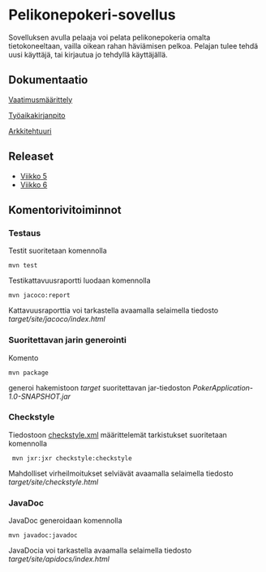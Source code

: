 # Pelikonepokeri-sovellus

Sovelluksen avulla pelaaja voi pelata pelikonepokeria omalta tietokoneeltaan, vailla oikean rahan häviämisen pelkoa. Pelajan tulee tehdä uusi käyttäjä, tai kirjautua jo tehdyllä käyttäjällä.

## Dokumentaatio

[Vaatimusmäärittely](https://github.com/Henrikhi/ot-harjoitustyo/blob/master/Dokumentaatio/vaatimusmaarittely.md)

[Työaikakirjanpito](https://github.com/Henrikhi/ot-harjoitustyo/blob/master/Dokumentaatio/tuntikirjanpito.md)

[Arkkitehtuuri](https://github.com/Henrikhi/ot-harjoitustyo/blob/master/Dokumentaatio/arkkitehtuuri.md)

## Releaset

* [Viikko 5](https://github.com/Henrikhi/ot-harjoitustyo/releases/tag/viikko5)
* [Viikko 6](https://github.com/Henrikhi/ot-harjoitustyo/releases/tag/viikko6)

## Komentorivitoiminnot

### Testaus

Testit suoritetaan komennolla

```
mvn test
```

Testikattavuusraportti luodaan komennolla

```
mvn jacoco:report
```

Kattavuusraporttia voi tarkastella avaamalla selaimella tiedosto _target/site/jacoco/index.html_

### Suoritettavan jarin generointi

Komento

```
mvn package
```

generoi hakemistoon _target_ suoritettavan jar-tiedoston _PokerApplication-1.0-SNAPSHOT.jar_

### Checkstyle

Tiedostoon [checkstyle.xml](https://github.com/Henrikhi/ot-harjoitustyo/blob/master/PokerApplication/checkstyle.xml) määrittelemät tarkistukset suoritetaan komennolla

```
 mvn jxr:jxr checkstyle:checkstyle
```

Mahdolliset virheilmoitukset selviävät avaamalla selaimella tiedosto _target/site/checkstyle.html_

### JavaDoc

JavaDoc generoidaan komennolla

```
mvn javadoc:javadoc
```

JavaDocia voi tarkastella avaamalla selaimella tiedosto _target/site/apidocs/index.html_

